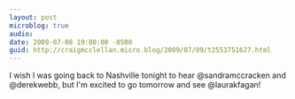 ```yaml
---
layout: post
microblog: true
audio: 
date: 2009-07-08 19:00:00 -0500
guid: http://craigmcclellan.micro.blog/2009/07/09/t2553751627.html
---
```

I wish I was going back to Nashville tonight to hear @sandramccracken and @derekwebb, but I'm excited to go tomorrow and see @laurakfagan!
